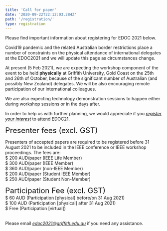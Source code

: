 ```yaml
---
title: 'Call for paper'
date: '2020-09-22T22:12:03.284Z'
path: '/registration/'
type: registration
---
```


Please find important information about registering for EDOC 2021 below.

Covid19 pandemic and the related Australian border restrictions place a number of constraints on the physical attendance of international delegates at the EDOC2021 and we will update this page as circumstances change. 

At present (5 Feb 2021), we are expecting the workshop component of the event to be held **physically** at Griffith University, Gold Coast on the 25th and 26th of October, because of the significant number of Australian (and possibly New Zealand) delegates. We will be also encouraging remote participation of our international colleagues.

We are also expecting technology demonstration sessions to happen either during workshop sessions or in the days after.

In order to help us with further planning, we would appreciate if you <a style="color: black;text-decoration: underline;" href="https://docs.google.com/forms/d/e/1FAIpQLSe8IZBlil8gAdeG5hOPQkaJnsW-xe_BrU8BWqN6LIqdiQvdyA/viewform"><i>register your interest</i></a> to attend EDOC21.

<div style="font-size:18pt;">Presenter fees (excl. GST)</div>

Presenters of accepted papers are required to be registered before 31 August 2021 to be included in the IEEE conference or IEEE workshop proceedings. The fees are:<br/>
$ 200 AUD/paper (IEEE Life Member)<br/>
$ 300 AUD/paper (IEEE Member)<br/>
$ 360 AUD/paper (non-IEEE Member)<br/>
$ 200 AUD/paper (Student IEEE Member)<br/>
$ 250 AUD/paper (Student Non-Member)

<div style="font-size:18pt;">Participation Fee (excl. GST)</div>
$ 60 AUD (Participation [physical] before/on 31 Aug 2021)<br/>
$ 100 AUD (Participation [physical] after 31 Aug 2021) <br/>
$ Free (Participation [virtual])<br/><br/>

Please email <i><edoc2021@griffith.edu.au></i> if you need any assistance.
